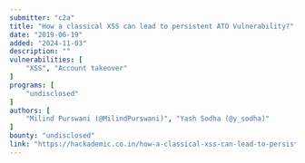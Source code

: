 ```yaml
---
submitter: "c2a"
title: "How a classical XSS can lead to persistent ATO Vulnerability?"
date: "2019-06-19"
added: "2024-11-03"
description: ""
vulnerabilities: [
    "XSS", "Account takeover"
]
programs: [
    "undisclosed"
]
authors: [
    "Milind Purswani (@MilindPurswani)", "Yash Sodha (@y_sodha)"
]
bounty: "undisclosed"
link: "https://hackademic.co.in/how-a-classical-xss-can-lead-to-persistent-ato-vulnerability/"
---
```




